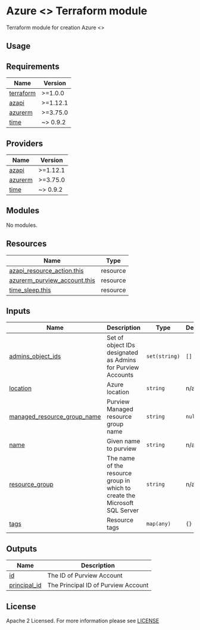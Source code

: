 # Azure <> Terraform module
Terraform module for creation Azure <>

## Usage

<!-- BEGIN_TF_DOCS -->
## Requirements

| Name | Version |
|------|---------|
| <a name="requirement_terraform"></a> [terraform](#requirement\_terraform) | >=1.0.0 |
| <a name="requirement_azapi"></a> [azapi](#requirement\_azapi) | >=1.12.1 |
| <a name="requirement_azurerm"></a> [azurerm](#requirement\_azurerm) | >=3.75.0 |
| <a name="requirement_time"></a> [time](#requirement\_time) | ~> 0.9.2 |

## Providers

| Name | Version |
|------|---------|
| <a name="provider_azapi"></a> [azapi](#provider\_azapi) | >=1.12.1 |
| <a name="provider_azurerm"></a> [azurerm](#provider\_azurerm) | >=3.75.0 |
| <a name="provider_time"></a> [time](#provider\_time) | ~> 0.9.2 |

## Modules

No modules.

## Resources

| Name | Type |
|------|------|
| [azapi_resource_action.this](https://registry.terraform.io/providers/Azure/azapi/latest/docs/resources/resource_action) | resource |
| [azurerm_purview_account.this](https://registry.terraform.io/providers/hashicorp/azurerm/latest/docs/resources/purview_account) | resource |
| [time_sleep.this](https://registry.terraform.io/providers/hashicorp/time/latest/docs/resources/sleep) | resource |

## Inputs

| Name | Description | Type | Default | Required |
|------|-------------|------|---------|:--------:|
| <a name="input_admins_object_ids"></a> [admins\_object\_ids](#input\_admins\_object\_ids) | Set of object IDs designated as Admins for Purview Accounts | `set(string)` | `[]` | no |
| <a name="input_location"></a> [location](#input\_location) | Azure location | `string` | n/a | yes |
| <a name="input_managed_resource_group_name"></a> [managed\_resource\_group\_name](#input\_managed\_resource\_group\_name) | Purview Managed resource group name | `string` | `null` | no |
| <a name="input_name"></a> [name](#input\_name) | Given name to purview | `string` | n/a | yes |
| <a name="input_resource_group"></a> [resource\_group](#input\_resource\_group) | The name of the resource group in which to create the Microsoft SQL Server | `string` | n/a | yes |
| <a name="input_tags"></a> [tags](#input\_tags) | Resource tags | `map(any)` | `{}` | no |

## Outputs

| Name | Description |
|------|-------------|
| <a name="output_id"></a> [id](#output\_id) | The ID of Purview Account |
| <a name="output_principal_id"></a> [principal\_id](#output\_principal\_id) | The Principal ID of Purview Account |
<!-- END_TF_DOCS -->

## License

Apache 2 Licensed. For more information please see [LICENSE](./LICENSE)
